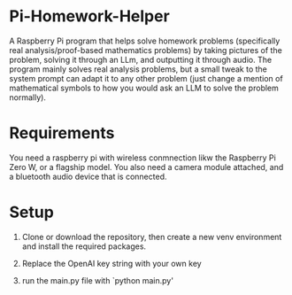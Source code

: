 # Pi-Homework-Helper
A Raspberry Pi program that helps solve homework problems (specifically real analysis/proof-based mathematics problems) by taking pictures of the problem, solving it through an LLm, and outputting it through audio. The program mainly solves real analysis problems, but a small tweak to the system prompt can adapt it to any other problem (just change a mention of mathematical symbols to how you would ask an LLM to solve the problem normally).

# Requirements

You need a raspberry pi with wireless conmnection likw the Raspberry Pi Zero W, or a flagship model. You also need a camera module attached, and a bluetooth audio device that is connected.

# Setup

1. Clone or download the repository, then create a new venv environment and install the required packages.

2. Replace the OpenAI key string with your own key

3. run the main.py file with `python main.py'

